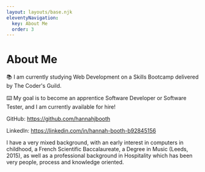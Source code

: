```yaml
---
layout: layouts/base.njk
eleventyNavigation:
  key: About Me
  order: 3
---
```

# About Me

<p>📚 I am currently studying Web Development on a Skills Bootcamp delivered by The Coder's Guild.</p>
  
<p>⌨️ My goal is to become an apprentice Software Developer or Software Tester, and I am currently available for hire! </p>



GitHub: <a href="https://github.com/hannahjbooth" target="_blank">https://github.com/hannahjbooth</a>

LinkedIn: <a href="https://linkedin.com/in/hannah-booth-b92845156" target="_blank">https://linkedin.com/in/hannah-booth-b92845156</a>

<p>I have a very mixed background, with an early interest in computers in childhood, a French Scientific Baccalaureate, a Degree in Music (Leeds, 2015), as well as a professional background in Hospitality which has been very people, process and knowledge oriented.</p>
